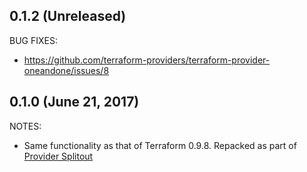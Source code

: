 ## 0.1.2 (Unreleased)

BUG FIXES:

* https://github.com/terraform-providers/terraform-provider-oneandone/issues/8



## 0.1.0 (June 21, 2017)

NOTES:

* Same functionality as that of Terraform 0.9.8. Repacked as part of [Provider Splitout](https://www.hashicorp.com/blog/upcoming-provider-changes-in-terraform-0-10/)

